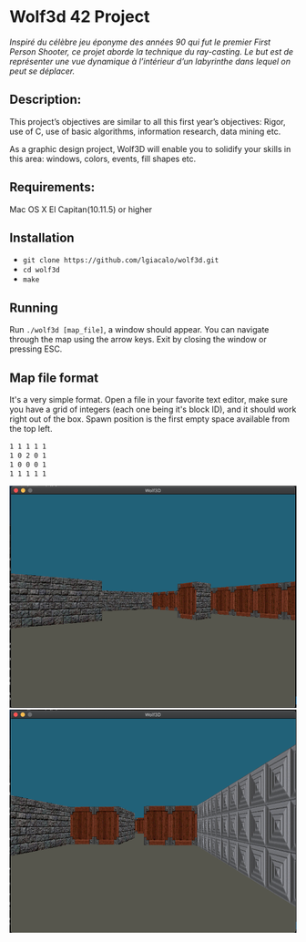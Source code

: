 # Wolf3d 42 Project

*Inspiré du célèbre jeu éponyme des années 90 qui fut le premier First Person Shooter, ce projet aborde la technique du ray-casting. Le but est de représenter une vue dynamique à l’intérieur d’un labyrinthe dans lequel on peut se déplacer.*

## Description:

This project’s objectives are similar to all this first year’s objectives: Rigor, use of C, use
of basic algorithms, information research, data mining etc.

As a graphic design project, Wolf3D will enable you to solidify your skills in this area:
windows, colors, events, fill shapes etc.

## Requirements:

Mac OS X El Capitan(10.11.5) or higher

## Installation
* `git clone https://github.com/lgiacalo/wolf3d.git`
* `cd wolf3d`
* `make`


## Running
Run `./wolf3d [map_file]`, a window should appear. You can navigate through the
map using the arrow keys. Exit by closing the window or pressing ESC.

## Map file format
It's a very simple format. Open a file in your favorite text editor, make sure
you have a grid of integers (each one being it's block ID), and it should work
right out of the box. Spawn position is the first empty space available from the
top left.

```
1 1 1 1 1
1 0 2 0 1
1 0 0 0 1
1 1 1 1 1
```


![wolf3d screenshot](/map/wolf1.png?raw=true)
![wolf3d screenshot](/map/wolf2.png?raw=true)